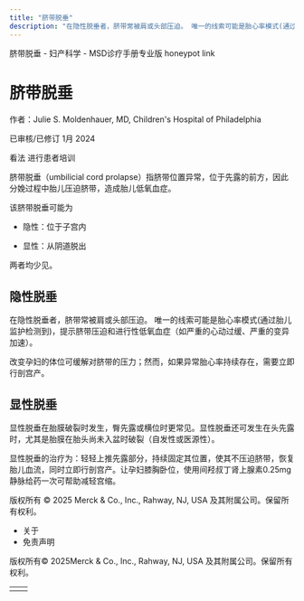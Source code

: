 ```yaml
---
title: "脐带脱垂"
description: "在隐性脱垂者，脐带常被肩或头部压迫。 唯一的线索可能是胎心率模式(通过胎儿监护检测到)，提示脐带压迫和进行性低氧血症（如严重的心动过缓、严重的变异加速）。"
---
```


﻿脐带脱垂 \- 妇产科学 \- MSD诊疗手册专业版 honeypot link

# 脐带脱垂

作者：Julie S. Moldenhauer, MD, Children's Hospital of Philadelphia

已审核/已修订 1月 2024

看法 进行患者培训

脐带脱垂（umbilicial cord prolapse）指脐带位置异常，位于先露的前方，因此分娩过程中胎儿压迫脐带，造成胎儿低氧血症。

该脐带脱垂可能为

- 隐性：位于子宫内

- 显性：从阴道脱出


两者均少见。

## 隐性脱垂

在隐性脱垂者，脐带常被肩或头部压迫。 唯一的线索可能是胎心率模式(通过胎儿监护检测到)，提示脐带压迫和进行性低氧血症（如严重的心动过缓、严重的变异加速）。

改变孕妇的体位可缓解对脐带的压力；然而，如果异常胎心率持续存在，需要立即行剖宫产。

## 显性脱垂

显性脱垂在胎膜破裂时发生，臀先露或横位时更常见。显性脱垂还可发生在头先露时，尤其是胎膜在胎头尚未入盆时破裂（自发性或医源性）。

显性脱垂的治疗为：轻轻上推先露部分，持续固定其位置，使其不压迫脐带，恢复胎儿血流，同时立即行剖宫产。让孕妇膝胸卧位，使用间羟叔丁肾上腺素0.25mg静脉给药一次可帮助减轻宫缩。



版权所有 © 2025
Merck & Co., Inc., Rahway, NJ, USA 及其附属公司。保留所有权利。

- 关于
- 免责声明

版权所有© 2025Merck & Co., Inc., Rahway, NJ, USA 及其附属公司。保留所有权利。

|     |     |
| --- | --- |
|  |  |